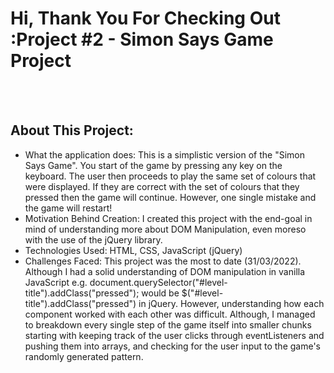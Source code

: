 # Hi, Thank You For Checking Out :Project #2 - Simon Says Game Project  

<br />
<br />

## About This Project:

- What the application does: This is a simplistic version of the "Simon Says Game". You start of the game by pressing any key on the keyboard. The user then proceeds to play the same set of colours that were displayed. If they are correct with the set of colours that they pressed then the game will continue. However, one single mistake and the game will restart!
- Motivation Behind Creation: I created this project with the end-goal in mind of understanding more about DOM Manipulation, even moreso with the use of the jQuery library.
- Technologies Used: HTML, CSS, JavaScript (jQuery)
- Challenges Faced: This project was the most to date (31/03/2022). Although I had a solid understanding of DOM manipulation in vanilla JavaScript e.g. document.querySelector("#level-title").addClass("pressed"); would be $("#level-title").addClass("pressed") in jQuery. However, understanding how each component worked with each other was difficult. Although, I managed to breakdown every single step of the game itself into smaller chunks starting with keeping track of the user clicks through eventListeners and pushing them into arrays, and checking for the user input to the game's randomly generated pattern.

